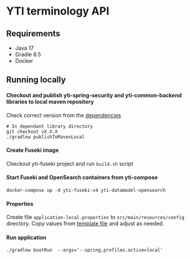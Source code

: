 # YTI terminology API

## Requirements
- Java 17
- Gradle 8.5
- Docker

## Running locally

#### Checkout and publish yti-spring-security and yti-common-backend libraries to local maven repository

Check correct version from the [dependencies](build.gradle)
```
# In dependant library directory
git checkout vX.X.X 
./gradlew publishToMavenLocal
```

#### Create Fuseki image

Checkout yti-fuseki project and run `build.sh` script

#### Start Fuseki and OpenSearch containers from yti-compose
```
docker-compose up -d yti-fuseki-v4 yti-datamodel-opensearch
```

#### Properties

Create file `application-local.properties` to `src/main/resources/config` directory. Copy values from [template file](src/main/resources/config/application-template.properties) and adjust as needed. 

#### Run application
```
./gradlew bootRun  --args='--spring.profiles.active=local'
```